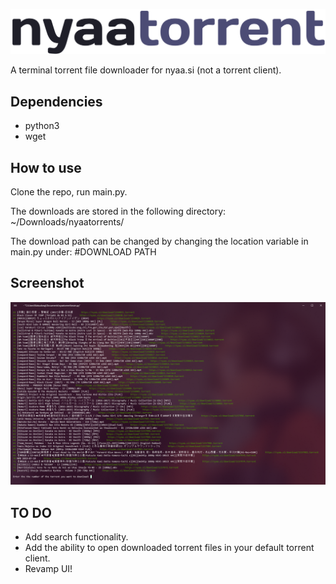 ![](https://github.com/oatandjam/nyaatorrent/blob/master/logo.png)

A terminal torrent file downloader for nyaa.si (not a torrent client).

Dependencies
-----
* python3
* wget


How to use
-----
Clone the repo, run main.py.

The downloads are stored in the following directory: ~/Downloads/nyaatorrents/

The download path can be changed by changing the location variable in main.py under: #DOWNLOAD PATH

Screenshot
-----
![](https://github.com/oatandjam/nyaatorrent/blob/master/nyaatorrentpv.png)

TO DO
-----
* Add search functionality.
* Add the ability to open downloaded torrent files in your default torrent client.
* Revamp UI!

